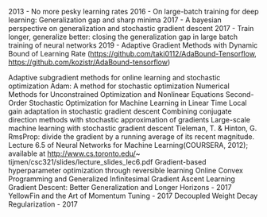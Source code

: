 2013 - No more pesky learning rates
2016 - On large-batch training for deep learning: Generalization gap and sharp minima
2017 - A bayesian perspective on generalization and stochastic gradient descent
2017 - Train longer, generalize better: closing the generalization gap in large batch training of neural networks
2019 - Adaptive Gradient Methods with Dynamic Bound of Learning Rate
    (https://github.com/taki0112/AdaBound-Tensorflow, 
    https://github.com/kozistr/AdaBound-tensorflow)

Adaptive subgradient methods for online learning and stochastic optimization
Adam: A method for stochastic optimization
Numerical Methods for Unconstrained Optimization and Nonlinear Equations
Second-Order Stochastic Optimization for Machine Learning in Linear Time
Local gain adaptation in stochastic gradient descent
Combining conjugate direction methods with stochastic approximation of gradients
Large-scale machine learning with stochastic gradient descent
Tieleman, T. & Hinton, G. RmsProp: divide the gradient by a running average of its recent magnitude. Lecture 6.5 of Neural Networks for Machine Learning(COURSERA, 2012); available at http://www.cs.toronto.edu/~ tijmen/csc321/slides/lecture_slides_lec6.pdf
Gradient-based hyperparameter optimization through reversible learning
Online Convex Programming and Generalized Infinitesimal Gradient Ascent
Learning Gradient Descent: Better Generalization and Longer Horizons - 2017
YellowFin and the Art of Momentum Tuning - 2017
Decoupled Weight Decay Regularization - 2017